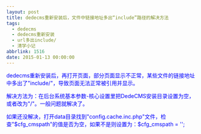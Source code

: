 ```yaml
---
layout: post
title: dedecms重新安装后，文件中链接地址多出“include”路径的解决方法
tags:
  - dedecms
  - dedecms重新安装
  - url多出include/
  - 清学小记
abbrlink: 1516
date: 2015-01-13 00:00:00
---
```


<!-- build time:Sat Jun 23 2018 12:05:15 GMT+0800 (中国标准时间) -->

<span style="color:#00f">dedecms重新安装后，再打开页面，部分页面显示不正常，某些文件的链接地址中多出了"include/"，导致页面无法正常被引用并显示。</span>

<span style="color:#00f">解决方法为：在后台系统基本参数-核心设置里把DedeCMS安装目录设置为空，或者改为"/"。一般问题就解决了。</span>

<span style="color:#00f">如果还没解决，打开data目录找到"config.cache.inc.php"文件，检查"$cfg_cmspath"的值是否为空，如果不是则设置为：$cfg_cmspath = '';</span>
<!-- rebuild by neat -->